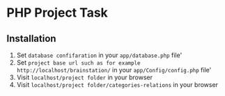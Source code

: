 
# PHP Project Task


## Installation

1. Set `database confifaration` in your `app/database.php` file'
1. Set `project base url such as for example http://localhost/brainstation/` in your `app/Config/config.php` file'
1. Visit `localhost/project folder` in your browser
1. Visit `localhost/project folder/categories-relations` in your browser



